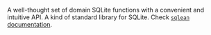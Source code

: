 A well-thought set of domain SQLite functions with a convenient and intuitive API. A kind of standard library for SQLite. Check [`sqlean` documentation](https://github.com/nalgeon/sqlean/tree/main).